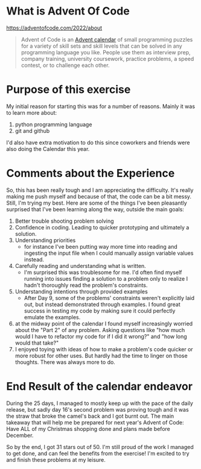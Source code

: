 # What is Advent Of Code
https://adventofcode.com/2022/about

> Advent of Code is an [Advent calendar](https://en.wikipedia.org/wiki/Advent_calendar) of small programming puzzles for a variety of skill sets and skill levels that can be solved in any programming language you like. People use them as interview prep, company training, university coursework, practice problems, a speed contest, or to challenge each other.

# Purpose of this exercise
My initial reason for starting this was for a number of reasons. 
Mainly it was to learn more about:
1. python programming language
2. git and github

I'd also have extra motivation to do this since coworkers and friends were also doing the Calendar this year. 

# Comments about the Experience 
So, this has been really tough and I am appreciating the difficulty. It's really making me push myself and because of that, the code can be a bit messy. Still, I'm trying my best.
Here are some of the things I've been pleasantly surprised that I've been learning along the way, outside the main goals:
1. Better trouble shooting problem solving
2. Confidence in coding. Leading to quicker prototyping and ultimately a solution.
3. Understanding priorities
    - for instance I've been putting way more time into reading and ingesting the input file when I could manually assign variable values instead.
4. Carefully reading and understanding what is written.
    - I'm surprised this was troublesome for me. I'd often find myself running into issues finding a solution to a problem only to realize I hadn't thoroughly read the problem's constraints. 
5. Understanding intentions through provided examples
    - After Day 9, some of the problems' constraints weren't explicitly laid out, but instead demonstrated through examples. I found great success in testing my code by making sure it could perfectly emulate the examples.  
6. at the midway point of the calendar I found myself increasingly worried about the "Part 2" of any problem. Asking questions like "how much would I have to refactor my code for if I did it wrong?" and "how long would that take?" 
7. I enjoyed toying with ideas of how to make a problem's code quicker or more robust for other uses. But hardly had the time to linger on those thoughts. There was always more to do. 

# End Result of the calendar endeavor
During the 25 days, I managed to mostly keep up with the pace of the daily release, but sadly day 16's second problem was proving tough and it was the straw that broke the camel's back and I got burnt out. 
The main takeaway that will help me be prepared for next year's Advent of Code: Have ALL of my Christmas shopping done and plans made before December.

So by the end, I got 31 stars out of 50. I'm still proud of the work I managed to get done, and can feel the benefits from the exercise! I'm excited to try and finish these problems at my leisure. 

